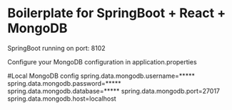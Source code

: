 # Boilerplate for SpringBoot + React + MongoDB

SpringBoot running on port: 8102

Configure your MongoDB configuration in application.properties

#Local MongoDB config
spring.data.mongodb.username=*****
spring.data.mongodb.password=*****
spring.data.mongodb.database=*****
spring.data.mongodb.port=27017
spring.data.mongodb.host=localhost
